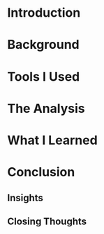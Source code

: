 # Introduction
# Background
# Tools I Used
# The Analysis
# What I Learned
# Conclusion
  ## Insights
  ## Closing Thoughts
